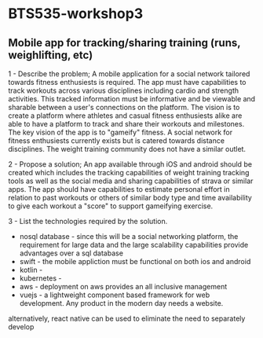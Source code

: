 # BTS535-workshop3

## Mobile app for tracking/sharing training (runs, weighlifting, etc)

1 - Describe the problem;
  A mobile application for a social network tailored towards fitness enthusiests is required. The app must have capabilities to track workouts across various disciplines including cardio and strength activities.
  This tracked information must be informative and be viewable and sharable between a user's connections on the platform. The vision is to create a platform where athletes and casual fitness enthusiests alike
  are able to have a platform to track and share their workouts and milestones. The key vision of the app is to "gameify" fitness. A social network for fitness enthusiests currently exists but is catered towards
  distance disciplines. The weight training community does not have a similar outlet.

2 - Propose a solution;
  An app available through iOS and android should be created which includes the tracking capabilities of weight training tracking tools as well as the social media and sharing capabilities of strava or similar apps.
  The app should have capabilities to estimate personal effort in relation to past workouts or others of similar body type and time availability to give each workout a "score" to support gameifying exercise.
  

3 - List the technologies required by the solution.
  - nosql database - since this will be a social networking platform, the requirement for large data and the large scalability capabilities provide advantages over a sql database
  - swift - the mobile appliction must be functional on both ios and android
  - kotlin - 
  - kubernetes - 
  - aws - deployment on aws provides an all inclusive management 
  - vuejs - a lightweight component based framework for web development. Any product in the modern day needs a website.
  

  alternatively, react native can be used to eliminate the need to separately develop 
